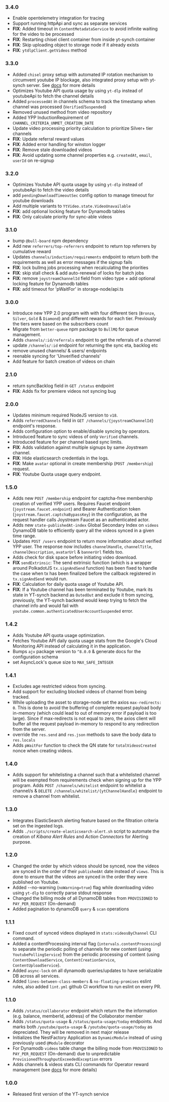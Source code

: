 ### 3.4.0

- Enable opentelemetry integration for tracing
- Support running httpApi and sync as separate services
- **FIX**: Added timeout in `ContentMetadataService` to avoid infinite waiting for the video to be processed
- **FIX**: Restarting chisel client container from inside yt-synch container
- **FIX**: Skip uploading object to storage node if it already exists
- **FIX**: `ytdlpClient.getVideos` method

### 3.3.0

- Added `chisel` proxy setup with automated IP rotation mechanism to circumvent youtube IP blockage, also integrated proxy setup with yt-synch server. See [docs](socks5-proxy/SETUP.md) for more details
- Optimizes Youtube API quota usage by using `yt-dlp` instead of youtubeApi to fetch the channel details
- Added `processedAt` in channels schema to track the timestamp when channel was processed (`Verified`/`Suspended`)
- Removed unused method from video repository
- Added YPP InductionRequirement of `CHANNEL_CRITERIA_UNMET_CREATION_DATE`
- Update video processing priority calculation to prioritize Silver+ tier channels
- **FIX**: Update referral reward values
- **FIX**: Added error handling for winston logger
- **FIX**: Remove stale downloaded videos
- **FIX**: Avoid updating some channel properties e.g. `createdAt`, `email`, `userId` on re-signup

### 3.2.0

- Optimizes Youtube API quota usage by using `yt-dlp` instead of youtubeApi to fetch the video details
- add `pendingDownloadTimeoutSec` config option to manage timeout for youtube downloads
- Add multiple variants to `YtVideo.state.VideoUnavailable`
- **FIX**: add optional locking feature for Dynamodb tables
- **FIX**: Only calculate priority for sync-able videos

### 3.1.0

- bump `@bull-board` npm dependency
- Add new `referrers/top-referrers` endpoint to return top referrers by cumulative reward
- Updates `channels/induction/requirements` endpoint to return both the requirements as well as error messages if the signup fails
- **FIX**: lock bullmq jobs processing when recalculating the priorities
- **FIX**: skip stall check & add auto-renewal of locks for batch jobs
- **FIX**: remove `joystreamChannelId` field from video type + add optional locking feature for Dynamodb tables
- **FIX**: add timeout for 'pWaitFor' in storage-node/api.ts

### 3.0.0

- Introduce new YPP 2.0 program with with four different tiers (`Bronze`, `Silver`, `Gold` & `Diamond`) and different rewards for each tier. Previously the tiers were based on the subscribers count
- Migrate from `better-queue` npm package to `BullMQ` for queue management.
- Adds `channels/:id/referrals` endpoint to get the referrals of a channel
- update `/channels/:id` endpoint for returning the sync eta, backlog etc
- remove unused channels/ & users/ endpoints
- reenable syncing for 'Unverified channels'
- Add feature for batch creation of videos on chain

### 2.1.0

- return syncBacklog field in `GET /status` endpoint
- **FIX**: Adds fix for premiere videos not syncing bug

### 2.0.0

- Updates minimum required NodeJS version to `v18`.
- Adds `referredChannels` field in `GET /channels/{joystreamChannelId}` endpoint's response.
- Adds configuration option to enable/disable syncing by operators.
- Introduced feature to sync videos of only `Verified` channels.
- Introduced feature for per channel based sync limits.
- **FIX**: Adds validation against multiple signups by same Joystream channel.
- **FIX**: Hide elasticsearch credentials in the logs.
- **FIX**: Make `avatar` optional in create membership (`POST /membership`) request.
- **FIX**: Youtube Quota usage query endpoint.

### 1.5.0

- Adds new `POST /membership` endpoint for captcha-free membership creation of verified YPP users. Requires Faucet endpoint (`joystream.faucet.endpoint`) and Bearer Authentication token (`joystream.faucet.captchaBypassKey`) in the configuration, as the request handler calls Joystream Faucet as an authenticated actor.
- Adds new `state-publishedAt-index` Global Secondary Index on `videos` DynamoDB table to efficiently query all the videos synced in a given time range.
- Updates `POST /users` endpoint to return more information about verified YPP user. The response now includes `channelHandle`, `channelTitle`, `channelDescription`, `avatarUrl` & `bannerUrl` fields too.
- Adds check for disk space before initiating video download.
- **FIX** `sendExtrinsic`: The send extrinsic function (which is a wrapper around PolkadotJS `tx.signAndSend` function) has been fixed to handle the case when tx has been finalized before the callback registered in `tx.signAndSend` would run.
- **FIX**: Calculation for daily quota usage of Youtube API.
- **FIX**: If a Youtube channel has been terminated by Youtube, mark its state in YT-synch backend as `OutedOut` and exclude it from syncing, previously, the YT-synch backend would keep trying to fetch the channel info and would fail with `youtube.common.authenticatedUserAccountSuspended` error.

### 1.4.2

- Adds Youtube API quota usage optimization.
- Fetches Youtube API daily quota usage stats from the Google's Cloud Monitoring API instead of calculating it in the application.
- Bumps `ajv` package version to `^8.0.0` & generate docs for the configuration schema
- set AsyncLock's queue size to `MAX_SAFE_INTEGER`

### 1.4.1

- Excludes age restricted videos from syncing.
- Add support for excluding blocked videos of channel from being tracked.
- While uploading the asset to storage-node set the axios `max-redirects: 0`. This is done to avoid the buffering of complete request payload body in-memory (which could lead to out of memory error if payload is too large). Since if max-redirects is not equal to zero, the axios client will buffer all the request payload in-memory to respond to any redirection from the server.
- override the `res.send` and `res.json` methods to save the body data to `res.locals`
- Adds `pWaitFor` function to check the QN state for `totalVideosCreated` nonce when creating videos.

### 1.4.0

- Adds support for whitelisting a channel such that a whitelisted channel will be exempted from requirements check when signing up for the YPP program. Adds `POST /channels/whitelist` endpoint to whitelist a channel/s & `DELETE /channels/whitelist/{ytChannelHandle}` endpoint to remove a channel from whitelist.

### 1.3.0

- Integrates ElasticSearch alerting feature based on the filtration criteria set on the ingested logs.
- Adds `./scripts/create-elasticsearch-alert.sh` script to automate the creation of _Kibana Alert Rules_ and _Action Connectors_ for Alerting purpose.

### 1.2.0

- Changed the order by which videos should be synced, now the videos are synced in the order of their `publishedAt` date instead of `views`. This is done to ensure that the videos are synced in the order they were published on Youtube.
- Added --no-warning (`noWarning=true`) flag while downloading video using `yt-dlp` to correctly parse stdout response
- Changed the billing mode of all DynamoDB tables from `PROVISIONED` to `PAY_PER_REQUEST` (On-demand)
- Added pagination to dynamoDB `query` & `scan` operations

### 1.1.1

- Fixed count of synced videos displayed in `stats:videosByChannel` CLI command.
- Added a contentProcessing interval flag (`intervals.contentProcessing`) to separate the periodic polling of channels for new content (using `YoutubePollingService`) from the periodic processing of content (using `ContentDownloadService`, `ContentCreationService`, `ContentUploadService`).
- Added `async-lock` on all dynamodb queries/updates to have serializable DB across all services.
- Added `lines-between-class-members` & `no-floating-promises` eslint rules, also added `lint.yml` github CI workflow to run eslint on every PR.

### 1.1.0

- Adds `/status/collaborator` endpoint which return the the information (e.g. balance, memberId, address) of the Collaborator member
- Adds `/status/quota-usage` & `/status/quota-usage/today` endpoints. And marks both `/youtube/quota-usage` & `/youtube/quota-usage/today` as depreciated. They will be removed in next major release
- Initializes the NestFactory Application as `DynamicModule` instead of using previously used `@Module` decorator
- For Dynamodb `videos` table change the billing mode from `PROVISIONED` to `PAY_PER_REQUEST` (On-demand) due to unpredictable `ProvisionedThroughputExceededException` errors
- Adds channels & videos stats CLI commands for Operator reward management (see [docs](src/cli/docs/stats.md) for more details)

### 1.0.0

- Released first version of the YT-synch service
